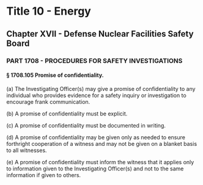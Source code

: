 
# Title 10 - Energy
## Chapter XVII - Defense Nuclear Facilities Safety Board
### PART 1708 - PROCEDURES FOR SAFETY INVESTIGATIONS
#### § 1708.105 Promise of confidentiality.

(a) The Investigating Officer(s) may give a promise of confidentiality to any individual who provides evidence for a safety inquiry or investigation to encourage frank communication.

(b) A promise of confidentiality must be explicit.

(c) A promise of confidentiality must be documented in writing.

(d) A promise of confidentiality may be given only as needed to ensure forthright cooperation of a witness and may not be given on a blanket basis to all witnesses.

(e) A promise of confidentiality must inform the witness that it applies only to information given to the Investigating Officer(s) and not to the same information if given to others.
